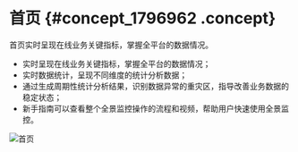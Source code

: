 # 首页 {#concept_1796962 .concept}

首页实时呈现在线业务关键指标，掌握全平台的数据情况。

-   实时呈现在线业务关键指标，掌握全平台的数据情况；
-   实时数据统计，呈现不同维度的统计分析数据；
-   通过生成周期性统计分析结果，识别数据异常的重灾区，指导改善业务数据的稳定状态；
-   新手指南可以查看整个全景监控操作的流程和视频，帮助用户快速使用全景监控。

![首页](http://static-aliyun-doc.oss-cn-hangzhou.aliyuncs.com/assets/img/1423093/156802864856502_zh-CN.png)

